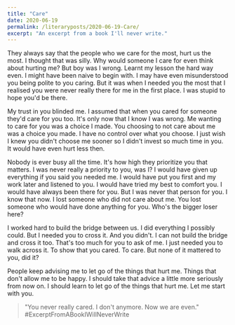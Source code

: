 ```yaml
---
title: "Care"
date: 2020-06-19
permalink: /literaryposts/2020-06-19-Care/
excerpt: "An excerpt from a book I'll never write."
---
```


They always say that the people who we care for the most, hurt us the most. I thought that was silly. Why would someone I care for even think about hurting me? But boy was I wrong. Learnt my lesson the hard way even. I might have been naive to begin with. I may have even misunderstood you being polite to you caring. But it was when I needed you the most that I realised you were never really there for me in the first place. I was stupid to hope you'd be there.

My trust in you blinded me. I assumed that when you cared for someone they'd care for you too. It's only now that I know I was wrong. Me wanting to care for you was a choice I made. You choosing to not care about me was a choice you made. I have no control over what you choose. I just wish I knew you didn't choose me sooner so I didn't invest so much time in you. It would have even hurt less then. 

Nobody is ever busy all the time. It's how high they prioritize you that matters. I was never really a priority to you, was I?  I would have given up everything if you said you needed me. I would have put you first and my work later and listened to you. I would have tried my best to comfort you. I would have always been there for you. But I was never that person for you. I know that now. I lost someone who did not care about me. You lost someone who would have done anything for you. Who's the bigger loser here? 

I worked hard to build the bridge between us. I did everything I possibly could. But I needed you to cross it. And you didn't. I can not build the bridge and cross it too. That's too much for you to ask of me. I just needed you to walk across it. To show that you cared. To care. But none of it mattered to you, did it? 

People keep advising me to let go of the things that hurt me. Things that don't allow me to be happy. I should take that advice a little more seriously from now on. I should learn to let go of the things that hurt me. Let me start with you. 

> "You never really cared. I don't anymore. Now we are even." #ExcerptFromABookIWillNeverWrite